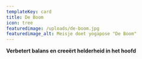```yaml
---
templateKey: card
title: De Boom
icon: tree
featuredimage: /uploads/de-boom.jpg
featuredimage_alt: Meisje doet yogapose "De Boom"
---
```

**Verbetert balans en creeërt helderheid in het hoofd**
